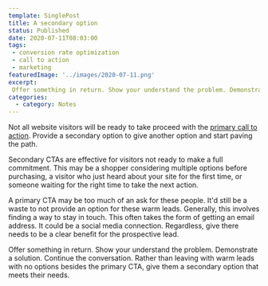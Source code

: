 ```yaml
---
template: SinglePost
title: A secondary option
status: Published
date: 2020-07-11T08:03:00
tags:
 - conversion rate optimization
 - call to action
 - marketing
featuredImage: '../images/2020-07-11.png'
excerpt:
 Offer something in return. Show your understand the problem. Demonstrate a solution. Continue the conversation. Rather than leaving with warm leads with no options besides the primary CTA, give them a secondary option that meets their needs.
categories:
  - category: Notes
---
```

Not all website visitors will be ready to take proceed with the [primary call to action](https://ecomloop.com/posts/effective-ct-as/). Provide a secondary option to give another option and start paving the path.

Secondary CTAs are effective for visitors not ready to make a full commitment. This may be a shopper considering multiple options before purchasing, a visitor who just heard about your site for the first time, or someone waiting for the right time to take the next action.

A primary CTA may be too much of an ask for these people. It'd still be a waste to not provide an option for these warm leads. Generally, this involves finding a way to stay in touch. This often takes the form of getting an email address. It could be a social media connection. Regardless, give there needs to be a clear benefit for the prospective lead.

Offer something in return. Show your understand the problem. Demonstrate a solution. Continue the conversation. Rather than leaving with warm leads with no options besides the primary CTA, give them a secondary option that meets their needs.
